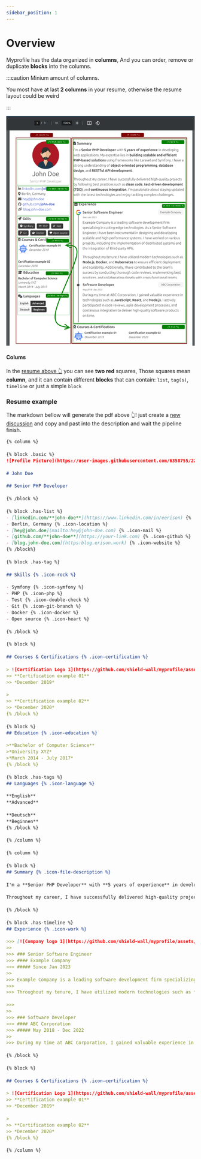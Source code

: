 ```yaml
---
sidebar_position: 1
---
```


# Overview

Myprofile has the data organized in **columns**, And you can order, remove or duplicate **blocks** into the columns.

:::caution Minium amount of columns.

You most have at last **2 columns** in your resume, otherwise the resume layout could be weird 

:::

![This image describe how to use block and columns.](img/resume-explain.png)

#### Colums

In the [resume above 👆](#overview) you can see **two red** squares, Those squares mean **column**, 
and it can contain different **blocks** that can contain: `list`, `tag(s)`, `timeline` or just a simple `block` 

### Resume example

The markdown bellow will generate the pdf above 👆! just create a [new discussion](https://github.com/shield-wall/myprofile/discussions/new?category=resume) and copy and past into the description and wait the pipeline finish.

```markdown
{% column %}

{% block .basic %}
![Profile Picture](https://user-images.githubusercontent.com/6358755/229285256-03f05195-33b1-477f-ac5a-155a6a26a8c5.png) {% #profile-image %}

# John Doe

## Senior PHP Developer

{% /block %}

{% block .has-list %}
- [linkedin.com/**john-doe**](https://www.linkedin.com/in/eerison) {% .icon-linkedin %}
- Berlin, Germany {% .icon-location %}
- [hey@john.doe](mailto:hey@john-doe.com) {% .icon-mail %}
- [github.com/**john-doe**](https://your-link.com) {% .icon-github %}
- [blog.john-doe.com](https:blog.erison.work) {% .icon-website %}
{% /block%}

{% block .has-tag %}

## Skills {% .icon-rock %}

- Symfony {% .icon-symfony %}
- PHP {% .icon-php %}
- Test {% .icon-double-check %}
- Git {% .icon-git-branch %}
- Docker {% .icon-docker %}
- Open source {% .icon-heart %}

{% /block %}

{% block %}

## Courses & Certifications {% .icon-certification %}

> ![Certification Logo 1](https://github.com/shield-wall/myprofile/assets/6358755/a9b5f93b-4c2b-4479-98db-376260665ad5)
>> **Certification example 01**
>> *December 2019*

>
>> **Certification example 02**
>> *December 2020*
{% /block %}

{% block %}
## Education {% .icon-education %}

>**Bachelor of Computer Science**
>*University XYZ*
>*March 2014 - July 2017*
{% /block %}

{% block .has-tags %}
## Languages {% .icon-language %}

**English**
**Advanced**

**Deutsch**
**Beginnen**
{% /block %}

{% /column %}

{% column %}

{% block %}
## Summary {% .icon-file-description %}

I'm a **Senior PHP Developer** with **5 years of experience** in developing web applications. My expertise lies in **building scalable and efficient PHP-based solutions** using frameworks like Laravel and Symfony. I have a strong understanding of **object-oriented programming**, **database design**, and **RESTful API development**.

Throughout my career, I have successfully delivered high-quality projects by following best practices such as **clean code**, **test-driven development (TDD)**, and **continuous integration**. I'm passionate about staying updated with the latest technologies and enjoy tackling complex challenges.

{% /block %}

{% block .has-timeline %}
## Experience {% .icon-work %}

>>> [![Company logo 1](https://github.com/shield-wall/myprofile/assets/6358755/f9918622-d3ba-4ae9-abb4-fc184948779b)](https://www.google.com)
>>
>>> ### Senior Software Engineer
>>> #### Example Company
>>> ##### Since Jan 2023
>>
>>> Example Company is a leading software development firm specializing in cutting-edge technologies. As a Senior Software Engineer, I have been instrumental in designing and developing scalable and high-performance systems. I have worked on various projects, including the implementation of distributed systems and the integration of third-party APIs.
>>>
>>> Throughout my tenure, I have utilized modern technologies such as **Node.js**, **Docker**, and **Kubernetes** to ensure efficient deployment and scalability. Additionally, I have contributed to the team's success by conducting thorough code reviews, implementing best practices, and collaborating closely with cross-functional teams.

>>>
>>
>>> ### Software Developer
>>> #### ABC Corporation
>>> ##### May 2018 - Dec 2022
>>
>>> During my time at ABC Corporation, I gained valuable experience in technologies such as **JavaScript**, **React**, and **Node.js**. I actively participated in code reviews, agile development processes, and continuous integration to deliver high-quality software products on time.

{% /block %}

{% block %}

## Courses & Certifications {% .icon-certification %}

> ![Certification Logo 1](https://github.com/shield-wall/myprofile/assets/6358755/a9b5f93b-4c2b-4479-98db-376260665ad5)
>> **Certification example 01**
>> *December 2019*

>
>> **Certification example 02**
>> *December 2020*
{% /block %}

{% /column %}
```

